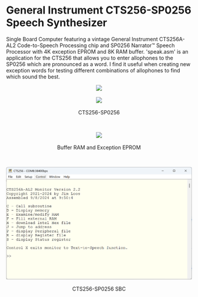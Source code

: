 # General Instrument CTS256-SP0256 Speech Synthesizer
Single Board Computer featuring a vintage General Instrument CTS256A-AL2 Code-to-Speech Processing chip and SP0256 Narrator™ Speech Processor with 4K exception EPROM and 8K RAM buffer.
'speak.asm' is an application for the CTS256 that allows you to enter allophones to the SP0256 which are pronounced as a word. I find it useful when creating new exception words for testing different combinations of allophones to find which sound the best.
<p align="center"><img src="/images/CTS256-SP0256 SBC.JPEG"/>
<p align="center"><img src="/images/Schematic-1.png"/>
<p align="center">CTS256-SP0256</p><br>
<p align="center"><img src="/images/Schematic-2.png"/>
<p align="center">Buffer RAM and Exception EPROM</p><br>
<p align="center"><img src="/images/CTS256A SBC.png"/>
<p align="center">CTS256-SP0256 SBC</p><br>
